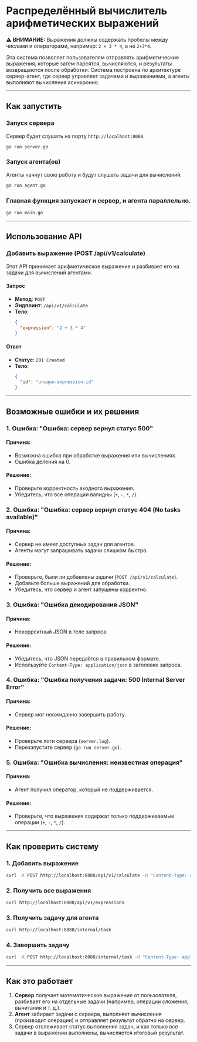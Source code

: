 # Распределённый вычислитель арифметических выражений

⚠️ **ВНИМАНИЕ:** Выражения должны содержать пробелы между числами и операторами, например: `2 + 3 * 4`, а не `2+3*4`.

Эта система позволяет пользователям отправлять арифметические выражения, которые затем парсятся, вычисляются, и результаты возвращаются после обработки. Система построена по архитектуре сервер-агент, где сервер управляет задачами и выражениями, а агенты выполняют вычисления асинхронно.

---

## Как запустить

### Запуск сервера

Сервер будет слушать на порту `http://localhost:8080`.

```bash
go run server.go
```



### Запуск агента(ов)

Агенты начнут свою работу и будут слушать задачи для вычислений.

```bash
go run agent.go
```

### Главная функция запускает и сервер, и агента параллельно.

```bash
go run main.go
```

---

## Использование API

### Добавить выражение (POST /api/v1/calculate)

Этот API принимает арифметическое выражение и разбивает его на задачи для вычислений агентами.

#### Запрос
- **Метод**: `POST`
- **Эндпоинт**: `/api/v1/calculate`
- **Тело**:
  ```json
  {
    "expression": "2 + 3 * 4"
  }
  ```

#### Ответ
- **Статус**: `201 Created`
- **Тело**:
  ```json
  {
    "id": "unique-expression-id"
  }
  ```

---

## Возможные ошибки и их решения

### 1. Ошибка: "Ошибка: сервер вернул статус 500"
#### Причина:
- Возможна ошибка при обработке выражения или вычислениях.
- Ошибка деления на 0.

#### Решение:
- Проверьте корректность входного выражения.
- Убедитесь, что все операции валидны (`+`, `-`, `*`, `/`).

### 2. Ошибка: "Ошибка: сервер вернул статус 404 (No tasks available)"
#### Причина:
- Сервер не имеет доступных задач для агентов.
- Агенты могут запрашивать задачи слишком быстро.

#### Решение:
- Проверьте, были ли добавлены задачи (`POST /api/v1/calculate`).
- Добавьте больше выражений для обработки.
- Убедитесь, что сервер и агент запущены корректно.

### 3. Ошибка: "Ошибка декодирования JSON"
#### Причина:
- Некорректный JSON в теле запроса.

#### Решение:
- Убедитесь, что JSON передаётся в правильном формате.
- Используйте `Content-Type: application/json` в заголовке запроса.

### 4. Ошибка: "Ошибка получения задачи: 500 Internal Server Error"
#### Причина:
- Сервер мог неожиданно завершить работу.

#### Решение:
- Проверьте логи сервера (`server.log`).
- Перезапустите сервер (`go run server.go`).

### 5. Ошибка: "Ошибка вычисления: неизвестная операция"
#### Причина:
- Агент получил оператор, который не поддерживается.

#### Решение:
- Проверьте, что выражения содержат только поддерживаемые операции (`+`, `-`, `*`, `/`).

---

## Как проверить систему

### 1. Добавить выражение
```bash
curl -X POST http://localhost:8080/api/v1/calculate -H "Content-Type: application/json" -d '{"expression": "2 + 3 * 4"}'
```

### 2. Получить все выражения
```bash
curl http://localhost:8080/api/v1/expressions
```

### 3. Получить задачу для агента
```bash
curl http://localhost:8080/internal/task
```

### 4. Завершить задачу
```bash
curl -X POST http://localhost:8080/internal/task -H "Content-Type: application/json" -d '{"id": "task-id", "result": 14.0}'
```

---

## Как это работает

1. **Сервер** получает математическое выражение от пользователя, разбивает его на отдельные задачи (например, операции сложения, вычитания и т. д.).
2. **Агент** забирает задачи с сервера, выполняет вычисления (производит операции) и отправляет результат обратно на сервер.
3. Сервер отслеживает статус выполнения задач, и как только все задачи в выражении выполнены, вычисляется итоговый результат.

